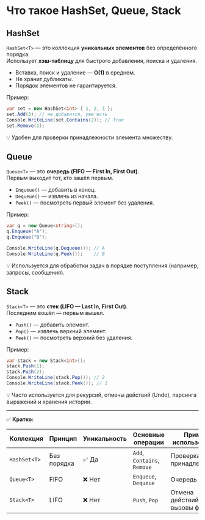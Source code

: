 # Что такое HashSet, Queue, Stack

## HashSet
`HashSet<T>` — это коллекция **уникальных элементов** без определённого порядка.  
Использует **хэш-таблицу** для быстрого добавления, поиска и удаления.

- Вставка, поиск и удаление — **O(1)** в среднем.
- Не хранит дубликаты.
- Порядок элементов не гарантируется.

Пример:
```csharp
var set = new HashSet<int> { 1, 2, 3 };
set.Add(3); // не добавится, уже есть
Console.WriteLine(set.Contains(2)); // True
set.Remove(1);
```
💡 Удобен для проверки принадлежности элемента множеству.
## Queue
`Queue<T>` — это **очередь (FIFO — First In, First Out)**.  
Первым выходит тот, кто зашёл первым.

- `Enqueue()` — добавить в конец.
- `Dequeue()` — извлечь из начала.
- `Peek()` — посмотреть первый элемент без удаления.

Пример:
```csharp
var q = new Queue<string>();
q.Enqueue("A");
q.Enqueue("B");

Console.WriteLine(q.Dequeue()); // A
Console.WriteLine(q.Peek());    // B
```
💡 Используется для обработки задач в порядке поступления (например, запросы, сообщения).
## Stack
`Stack<T>` — это **стек (LIFO — Last In, First Out)**.  
Последним вошёл — первым вышел.
- `Push()` — добавить элемент.
- `Pop()` — извлечь верхний элемент.
- `Peek()` — посмотреть верхний без удаления.

Пример:
```csharp
var stack = new Stack<int>();
stack.Push(1);
stack.Push(2);
Console.WriteLine(stack.Pop()); // 2
Console.WriteLine(stack.Peek()); // 1
```
💡 Часто используется для рекурсий, отмены действий (Undo), парсинга выражений и хранения истории.

---

✅ **Кратко:**

| Коллекция    | Принцип     | Уникальность | Основные операции           | Пример использования            |
| ------------ | ----------- | ------------ | --------------------------- | ------------------------------- |
| `HashSet<T>` | Без порядка | ✅ Да         | `Add`, `Contains`, `Remove` | Проверка принадлежности         |
| `Queue<T>`   | FIFO        | ❌ Нет        | `Enqueue`, `Dequeue`        | Очередь задач                   |
| `Stack<T>`   | LIFO        | ❌ Нет        | `Push`, `Pop`               | Отмена действий, вызовы функций |
